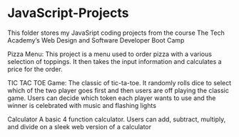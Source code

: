 # JavaScript-Projects
This folder stores my JavaSript coding projects from the course The Tech Academy’s Web Design and Software Developer Boot Camp

Pizza Menu: 
This project is a menu used to order pizza with a various selection of toppings. It then takes the input information and calculates a price for the order. 

TIC TAC TOE Game:
The classic of tic-ta-toe. It randomly rolls dice to select which of the two player goes first and then users are off playing the classic game. Users can decide which token each player wants to use and the winner is celebrated with music and flashing lights

Calculator
A basic 4 function calculator. Users can add, subtract, multiply, and divide on a sleek web version of a calculator
